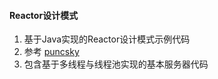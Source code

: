 #### Reactor设计模式

1. 基于Java实现的Reactor设计模式示例代码
2. 参考 [puncsky](http://www.puncsky.com/blog/2015/01/13/understanding-reactor-pattern-for-highly-scalable-i-o-bound-web-server/)
3. 包含基于多线程与线程池实现的基本服务器代码

